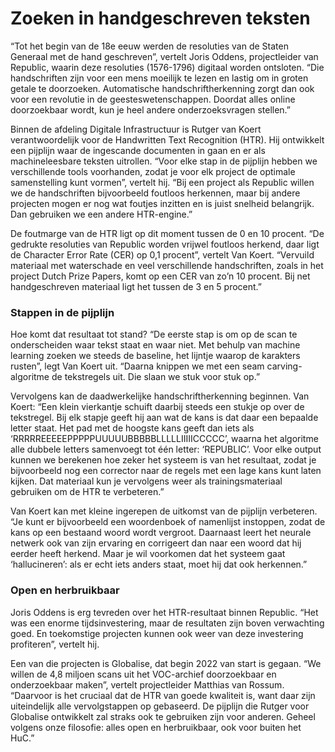 # Zoeken in handgeschreven teksten

“Tot het begin van de 18e eeuw werden de resoluties van de Staten Generaal met de hand geschreven”, vertelt Joris Oddens, projectleider van Republic, waarin deze resoluties (1576-1796) digitaal worden ontsloten. “Die handschriften zijn voor een mens moeilijk te lezen en lastig om in groten getale te doorzoeken. Automatische handschriftherkenning zorgt dan ook voor een revolutie in de geesteswetenschappen. Doordat alles online doorzoekbaar wordt, kun je heel andere onderzoeksvragen stellen.”

Binnen de afdeling Digitale Infrastructuur is Rutger van Koert verantwoordelijk voor de Handwritten Text Recognition (HTR). Hij ontwikkelt een pijplijn waar de ingescande documenten in gaan en er als machineleesbare teksten uitrollen. “Voor elke stap in de pijplijn hebben we verschillende tools voorhanden, zodat je voor elk project de optimale samenstelling kunt vormen”, vertelt hij. “Bij een project als Republic willen we de handschriften bijvoorbeeld foutloos herkennen, maar bij andere projecten mogen er nog wat foutjes inzitten en is juist snelheid belangrijk. Dan gebruiken we een andere HTR-engine.”

De foutmarge van de HTR ligt op dit moment tussen de 0 en 10 procent. “De gedrukte resoluties van Republic worden vrijwel foutloos herkend, daar ligt de Character Error Rate (CER) op 0,1 procent”, vertelt Van Koert. “Vervuild materiaal met waterschade en veel verschillende handschriften, zoals in het project Dutch Prize Papers, komt op een CER van zo’n 10 procent. Bij net handgeschreven materiaal ligt het tussen de 3 en 5 procent.”

### Stappen in de pijplijn 

Hoe komt dat resultaat tot stand? “De eerste stap is om op de scan te onderscheiden waar tekst staat en waar niet. Met behulp van machine learning zoeken we steeds de baseline, het lijntje waarop de karakters rusten”, legt Van Koert uit. “Daarna knippen we met een seam carving-algoritme de tekstregels uit. Die slaan we stuk voor stuk op.”

Vervolgens kan de daadwerkelijke handschriftherkenning beginnen. Van Koert: “Een klein vierkantje schuift daarbij steeds een stukje op over de tekstregel. Bij elk stapje geeft hij aan wat de kans is dat daar een bepaalde letter staat. Het pad met de hoogste kans geeft dan iets als ‘RRRRREEEEEPPPPPUUUUUBBBBBLLLLLIIIIICCCCC’, waarna het algoritme alle dubbele letters samenvoegt tot één letter: ‘REPUBLIC’. Voor elke output kunnen we berekenen hoe zeker het systeem is van het resultaat, zodat je bijvoorbeeld nog een corrector naar de regels met een lage kans kunt laten kijken. Dat materiaal kun je vervolgens weer als trainingsmateriaal gebruiken om de HTR te verbeteren.”

Van Koert kan met kleine ingerepen de uitkomst van de pijplijn verbeteren. “Je kunt er bijvoorbeeld een woordenboek of namenlijst instoppen, zodat de kans op een bestaand woord wordt vergroot. Daarnaast leert het neurale netwerk ook van zijn ervaring en corrigeert dan naar een woord dat hij eerder heeft herkend. Maar je wil voorkomen dat het systeem gaat ‘hallucineren’: als er echt iets anders staat, moet hij dat ook herkennen.”

### Open en herbruikbaar

Joris Oddens is erg tevreden over het HTR-resultaat binnen Republic. “Het was een enorme tijdsinvestering, maar de resultaten zijn boven verwachting goed. En toekomstige projecten kunnen ook weer van deze investering profiteren”, vertelt hij.

Een van die projecten is Globalise, dat begin 2022 van start is gegaan. “We willen de 4,8 miljoen scans uit het VOC-archief doorzoekbaar en onderzoekbaar maken”, vertelt projectleider Matthias van Rossum. “Daarvoor is het cruciaal dat de HTR van goede kwaliteit is, want daar zijn uiteindelijk alle vervolgstappen op gebaseerd. De pijplijn die Rutger voor Globalise ontwikkelt zal straks ook te gebruiken zijn voor anderen. Geheel volgens onze filosofie: alles open en herbruikbaar, ook voor buiten het HuC.”

